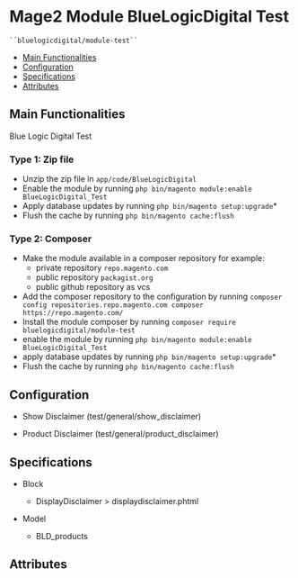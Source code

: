 # Mage2 Module BlueLogicDigital Test

    ``bluelogicdigital/module-test``

 - [Main Functionalities](#markdown-header-main-functionalities)
 - [Configuration](#markdown-header-configuration)
 - [Specifications](#markdown-header-specifications)
 - [Attributes](#markdown-header-attributes)


## Main Functionalities
Blue Logic Digital Test

### Type 1: Zip file

 - Unzip the zip file in `app/code/BlueLogicDigital`
 - Enable the module by running `php bin/magento module:enable BlueLogicDigital_Test`
 - Apply database updates by running `php bin/magento setup:upgrade`\*
 - Flush the cache by running `php bin/magento cache:flush`

### Type 2: Composer

 - Make the module available in a composer repository for example:
    - private repository `repo.magento.com`
    - public repository `packagist.org`
    - public github repository as vcs
 - Add the composer repository to the configuration by running `composer config repositories.repo.magento.com composer https://repo.magento.com/`
 - Install the module composer by running `composer require bluelogicdigital/module-test`
 - enable the module by running `php bin/magento module:enable BlueLogicDigital_Test`
 - apply database updates by running `php bin/magento setup:upgrade`\*
 - Flush the cache by running `php bin/magento cache:flush`


## Configuration

 - Show Disclaimer (test/general/show_disclaimer)

 - Product Disclaimer (test/general/product_disclaimer)


## Specifications

 - Block
	- DisplayDisclaimer > displaydisclaimer.phtml

 - Model
	- BLD_products


## Attributes



